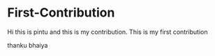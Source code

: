 # First-Contribution
Hi this is pintu  and this is my contribution.
This is my first contribution

thanku bhaiya